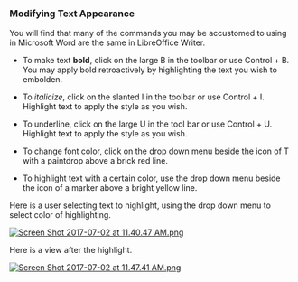 ### Modifying Text Appearance


You will find that many of the commands you may be accustomed to using in Microsoft Word are the same in LibreOffice Writer.


* To make text **bold**, click on the large B in the toolbar or use Control + B. You may apply bold retroactively by highlighting the text you wish to embolden.

* To *italicize*, click on the slanted I in the toolbar or use Control + I. Highlight text to apply the style as you wish.

* To underline, click on the large U in the tool bar or use Control + U. Highlight text to apply the style as you wish.

* To change font color, click on the drop down menu beside the icon of T with a paintdrop above a brick red line.

* To highlight text with a certain color, use the drop down menu beside the icon of a marker above a bright yellow line.

Here is a user selecting text to highlight, using the drop down menu to select color of highlighting.


[![Screen Shot 2017-07-02 at 11.40.47 AM.png](https://s19.postimg.org/rfzesxv43/Screen_Shot_2017-07-02_at_11.40.47_AM.png)](https://postimg.org/image/4eitn6vgf/)

Here is a view after the highlight.

[![Screen Shot 2017-07-02 at 11.47.41 AM.png](https://s19.postimg.org/on678wurn/Screen_Shot_2017-07-02_at_11.47.41_AM.png)](https://postimg.org/image/im8ibu85b/)
